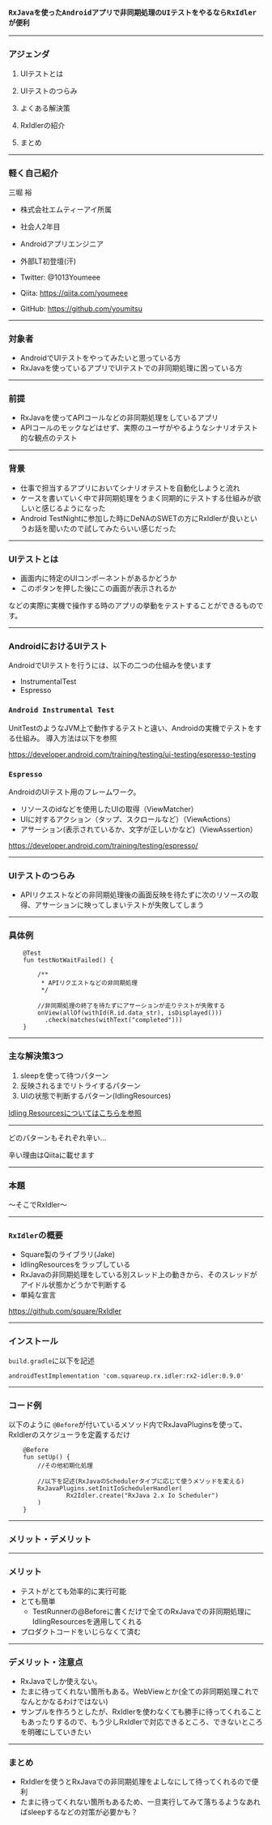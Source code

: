 <!-- # 背景

こんにちは、私はAndroidアプリエンジニアをやっております。仕事の中で担当しているアプリのリグレッションテストを自動化しようという流れがあり、Espressoを使って実現することになりました。ただ、非同期処理が多く混じるテストの中で同期的にUIのテストをするのはつらみがあります。そこでここでは、非同期処理の際の便利なライブラリ「RxIder」についてここに至るまでの経緯も含めてご紹介したいと思います。 -->

### `RxJavaを使ったAndroidアプリで非同期処理のUIテストをやるならRxIdlerが便利`

---

### アジェンダ

1. UIテストとは

1. UIテストのつらみ

1. よくある解決策

1. RxIdlerの紹介

1. まとめ

---

### 軽く自己紹介

三堀 裕


- 株式会社エムティーアイ所属
- 社会人2年目
- Androidアプリエンジニア
- 外部LT初登壇(汗)


- Twitter: @1013Youmeee
- Qiita: https://qiita.com/youmeee
- GitHub: https://github.com/youmitsu

---

### 対象者

- AndroidでUIテストをやってみたいと思っている方
- RxJavaを使っているアプリでUIテストでの非同期処理に困っている方

---

### 前提

- RxJavaを使ってAPIコールなどの非同期処理をしているアプリ
- APIコールのモックなどはせず、実際のユーザがやるようなシナリオテスト的な観点のテスト

---

### 背景

- 仕事で担当するアプリにおいてシナリオテストを自動化しようと流れ
- ケースを書いていく中で非同期処理をうまく同期的にテストする仕組みが欲しいと感じるようになった
- Android TestNightに参加した時にDeNAのSWETの方にRxIdlerが良いというお話を聞いたので試してみたらいい感じだった

---

### UIテストとは

- 画面内に特定のUIコンポーネントがあるかどうか
- このボタンを押した後にこの画面が表示されるか

などの実際に実機で操作する時のアプリの挙動をテストすることができるものです。

---

### AndroidにおけるUIテスト

AndroidでUIテストを行うには、以下の二つの仕組みを使います

- InstrumentalTest
- Espresso

>>>

### `Android Instrumental Test`

UnitTestのようなJVM上で動作するテストと違い、Androidの実機でテストをする仕組み。
導入方法は以下を参照


https://developer.android.com/training/testing/ui-testing/espresso-testing

>>>

### `Espresso`

AndroidのUIテスト用のフレームワーク。

- リソースのidなどを使用したUIの取得（ViewMatcher）
- UIに対するアクション（タップ、スクロールなど）（ViewActions）
- アサーション(表示されているか、文字が正しいかなど)（ViewAssertion）

https://developer.android.com/training/testing/espresso/

---

### UIテストのつらみ

- APIリクエストなどの非同期処理後の画面反映を待たずに次のリソースの取得、アサーションに映ってしまいテストが失敗してしまう

---

### 具体例


```
    @Test
    fun testNotWaitFailed() {

        /**
         * APIリクエストなどの非同期処理
         */

        //非同期処理の終了を待たずにアサーションが走りテストが失敗する
        onView(allOf(withId(R.id.data_str), isDisplayed()))
          .check(matches(withText("completed")))
    }
```

---

### 主な解決策3つ

1. sleepを使って待つパターン
1. 反映されるまでリトライするパターン
1. UIの状態で判断するパターン(IdlingResources)

[Idling Resourcesについてはこちらを参照](https://developer.android.com/training/testing/espresso/idling-resource)

---

どのパターンもそれぞれ辛い...

辛い理由はQiitaに載せます

---

### 本題

〜そこでRxIdler〜

---

### `RxIdler`の概要

- Square製のライブラリ(Jake)
- IdlingResourcesをラップしている
- RxJavaの非同期処理をしている別スレッド上の動きから、そのスレッドがアイドル状態かどうかで判断する
- 単純な宣言

https://github.com/square/RxIdler

---

### インストール

`build.gradle`に以下を記述

```
androidTestImplementation 'com.squareup.rx.idler:rx2-idler:0.9.0'
```

---

### コード例

以下のように
`@Before`が付いているメソッド内でRxJavaPluginsを使って、RxIdlerのスケジューラを定義するだけ

```
    @Before
    fun setUp() {
        //その他初期化処理

        //以下を記述(RxJavaのSchedulerタイプに応じて使うメソッドを変える)
        RxJavaPlugins.setInitIoSchedulerHandler(
                Rx2Idler.create("RxJava 2.x Io Scheduler")
        )
    }
```

---

### メリット・デメリット

---

### メリット

- テストがとても効率的に実行可能
- とても簡単
  - TestRunnerの@Beforeに書くだけで全てのRxJavaでの非同期処理にIdlingResourcesを適用してくれる
- プロダクトコードをいじらなくて済む

---

### デメリット・注意点
- RxJavaでしか使えない。
- たまに待ってくれない箇所もある。WebViewとか(全ての非同期処理これでなんとかなるわけではない)
- サンプルを作ろうとしたが、RxIdlerを使わなくても勝手に待ってくれることもあったりするので、もう少しRxIdlerで対応できるところ、できないところを明確にしていきたい

---

### まとめ

- RxIdlerを使うとRxJavaでの非同期処理をよしなにして待ってくれるので便利
- たまに待ってくれない箇所もあるため、一旦実行してみて落ちるようなあればsleepするなどの対策が必要かも？
